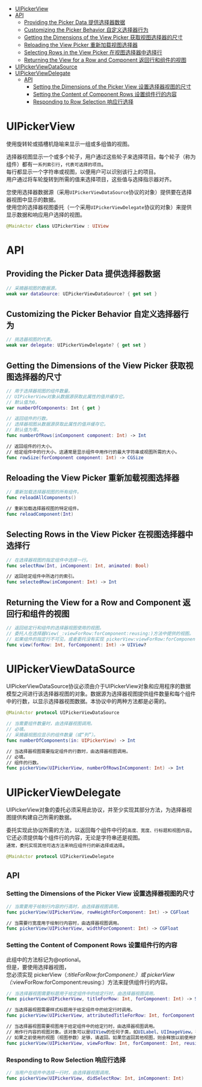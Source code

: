 <!-- TOC -->

- [UIPickerView](#uipickerview)
- [API](#api)
    - [Providing the Picker Data 提供选择器数据](#providing-the-picker-data-提供选择器数据)
    - [Customizing the Picker Behavior 自定义选择器行为](#customizing-the-picker-behavior-自定义选择器行为)
    - [Getting the Dimensions of the View Picker 获取视图选择器的尺寸](#getting-the-dimensions-of-the-view-picker-获取视图选择器的尺寸)
    - [Reloading the View Picker 重新加载视图选择器](#reloading-the-view-picker-重新加载视图选择器)
    - [Selecting Rows in the View Picker 在视图选择器中选择行](#selecting-rows-in-the-view-picker-在视图选择器中选择行)
    - [Returning the View for a Row and Component 返回行和组件的视图](#returning-the-view-for-a-row-and-component-返回行和组件的视图)
- [UIPickerViewDataSource](#uipickerviewdatasource)
- [UIPickerViewDelegate](#uipickerviewdelegate)
    - [API](#api-1)
        - [Setting the Dimensions of the Picker View 设置选择器视图的尺寸](#setting-the-dimensions-of-the-picker-view-设置选择器视图的尺寸)
        - [Setting the Content of Component Rows 设置组件行的内容](#setting-the-content-of-component-rows-设置组件行的内容)
        - [Responding to Row Selection 响应行选择](#responding-to-row-selection-响应行选择)

<!-- /TOC -->

# UIPickerView

使用旋转轮或插槽机隐喻来显示一组或多组值的视图。

选择器视图显示一个或多个轮子，用户通过这些轮子来选择项目。每个轮子（称为组件）都有一`系列索引行`，`代表可选择的项目`。  
每行都显示一个字符串或视图，以便用户可以识别该行上的项目。  
用户通过将车轮旋转到所需的值来选择项目，这些值与选择指示器对齐。

您使用选择器数据源（采用`UIPickerViewDataSource`协议的对象）提供要在选择器视图中显示的数据。  
使用您的选择器视图委托（一个采用`UIPickerViewDelegate`协议的对象）来提供显示数据和响应用户选择的视图。

```swift
@MainActor class UIPickerView : UIView
```

# API

## Providing the Picker Data 提供选择器数据

```swift
// 采摘器视图的数据源。
weak var dataSource: UIPickerViewDataSource? { get set }
```

## Customizing the Picker Behavior 自定义选择器行为

```swift
// 挑选器视图的代表。
weak var delegate: UIPickerViewDelegate? { get set }
```

## Getting the Dimensions of the View Picker 获取视图选择器的尺寸

```swift
// 用于选择器视图的组件数量。
// UIPickerView对象从数据源获取此属性的值并缓存它。
// 默认值为0。
var numberOfComponents: Int { get }

// 返回组件的行数。
// 选择器视图从数据源获取此属性的值并缓存它。
// 默认值为零。
func numberOfRows(inComponent component: Int) -> Int

// 返回组件的行大小。
// 给定组件中的行大小。这通常是显示组件中用作行的最大字符串或视图所需的大小。
func rowSize(forComponent component: Int) -> CGSize
```

## Reloading the View Picker 重新加载视图选择器

```swift
// 重新加载选择器视图的所有组件。
func reloadAllComponents()

// 重新加载选择器视图的特定组件。
func reloadComponent(Int)

```

## Selecting Rows in the View Picker 在视图选择器中选择行

```swift
// 在选择器视图的指定组件中选择一行。
func selectRow(Int, inComponent: Int, animated: Bool)

// 返回给定组件中所选行的索引。
func selectedRow(inComponent: Int) -> Int
```

## Returning the View for a Row and Component 返回行和组件的视图

```swift
// 返回给定行和组件的选择器视图使用的视图。
// 委托人在选择器View(_:viewForRow:forComponent:reusing:)方法中提供的视图。
// 如果组件的指定行不可见，或者委托没有实现 pickerView:viewForRow:forComponent:reusingView:，则返回nil。
func view(forRow: Int, forComponent: Int) -> UIView?

```

# UIPickerViewDataSource

UIPickerViewDataSource协议必须由介于UIPickerView对象和应用程序的数据模型之间进行该选择器视图的对象。数据源为选择器视图提供组件数量和每个组件中的行数，以显示选择器视图数据。本协议中的两种方法都是必需的。

```swift
@MainActor protocol UIPickerViewDataSource
```

```swift
// 当需要组件数量时，由选择器视图调用。
// 必填。
// 采摘器视图应显示的组件数量（或“列”）。
func numberOfComponents(in: UIPickerView) -> Int

// 当选择器视图需要指定组件的行数时，由选择器视图调用。
// 必填。
// 组件的行数。
func pickerView(UIPickerView, numberOfRowsInComponent: Int) -> Int
```

# UIPickerViewDelegate

UIPickerView对象的委托必须采用此协议，并至少实现其部分方法，为选择器视图提供构建自己所需的数据。

委托实现此协议所需的方法，以返回每个组件中行的`高度、宽度、行标题和视图内容`。  
它还必须提供每个组件行的内容，无论是字符串还是视图。  
`通常，委托实现其他可选方法来响应组件行的新选择或选择`。

```swift
@MainActor protocol UIPickerViewDelegate
```

## API

### Setting the Dimensions of the Picker View 设置选择器视图的尺寸

```swift
// 当需要用于绘制行内容的行高时，由选择器视图调用。
func pickerView(UIPickerView, rowHeightForComponent: Int) -> CGFloat

// 当需要行宽度用于绘制行内容时，由选择器视图调用。
func pickerView(UIPickerView, widthForComponent: Int) -> CGFloat

```

### Setting the Content of Component Rows 设置组件行的内容

此组中的方法标记为@optional。  
但是，要使用选择器视图，  
您必须实现 pickerView（_:titleForRow:forComponent:）或 pickerView（_:viewForRow:forComponent:reusing:）方法来提供组件行的内容。

```swift
// 当选择器视图需要标题用于给定组件中的给定行时，由选择器视图调用。
func pickerView(UIPickerView, titleForRow: Int, forComponent: Int) -> String?

// 当选择器视图需要样式标题用于给定组件中的给定行时调用。
func pickerView(UIPickerView, attributedTitleForRow: Int, forComponent: Int) -> NSAttributedString?

// 当选择器视图需要视图用于给定组件中的给定行时，由选择器视图调用。
// 用作行内容的视图对象。该对象可以是UIView的任何子类，如UILabel、UIImageView，甚至是自定义视图。
// 如果之前使用的视图（视图参数）足够，请返回。如果您返回其他视图，则会释放以前使用的视图。拾取器视图将返回的视图集中在矩形中。
func pickerView(UIPickerView, viewForRow: Int, forComponent: Int, reusing: UIView?) -> UIView
```

### Responding to Row Selection 响应行选择

```swift
// 当用户在组件中选择一行时，由选择器视图调用。
func pickerView(UIPickerView, didSelectRow: Int, inComponent: Int)
```
